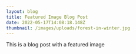 ```yaml
---
layout: blog
title: Featured Image Blog Post
date: 2022-05-17T14:08:18.148Z
thumbnail: /images/uploads/forest-in-winter.jpg
---
```

This is a blog post with a featured image